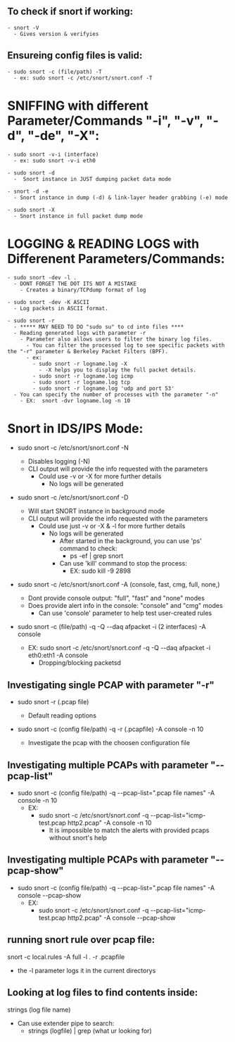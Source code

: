 ## To check if snort if working:
    - snort -V
      - Gives version & verifyies


## Ensureing config files is valid:
    - sudo snort -c (file/path) -T 
      - ex: sudo snort -c /etc/snort/snort.conf -T 

# SNIFFING with different Parameter/Commands "-i", "-v", "-d", "-de", "-X":
    - sudo snort -v-i (interface)
      - ex: sudo snort -v-i eth0

    - sudo snort -d
      -  Snort instance in JUST dumping packet data mode

    - snort -d -e
      - Snort instance in dump (-d) & link-layer header grabbing (-e) mode

    - sudo snort -X
      - Snort instance in full packet dump mode

# LOGGING & READING LOGS with Differenent Parameters/Commands:

    - sudo snort -dev -l .
      - DONT FORGET THE DOT ITS NOT A MISTAKE
        - Creates a binary/TCPdump format of log

    - sudo snort -dev -K ASCII
      - Log packets in ASCII format.

    - sudo snort -r  
      - ***** MAY NEED TO DO "sudo su" to cd into files ****
      - Reading generated logs with parameter -r
        - Parameter also allows users to filter the binary log files.
          - You can filter the processed log to see specific packets with the "-r" parameter & Berkeley Packet Filters (BPF).
          - ex: 
            - sudo snort -r logname.log -X
              - -X helps you to display the full packet details.
            - sudo snort -r logname.log icmp
            - sudo snort -r logname.log tcp
            - sudo snort -r logname.log 'udp and port 53'
      - You can specify the number of processes with the parameter "-n"
        - EX:  snort -dvr logname.log -n 10

# Snort in IDS/IPS Mode:

  - sudo snort -c /etc/snort/snort.conf -N
    - Disables logging (-N)
    - CLI output will provide the info requested with the parameters
      - Could use -v or -X for more further details
        - No logs will be generated


  - sudo snort -c /etc/snort/snort.conf -D
    - Will start SNORT instance in background mode
    - CLI output will provide the info requested with the parameters
      - Could use just -v or -X & -l for more further details
        - No logs will be generated
          - After started in the background, you can use 'ps' command to check: 
            - ps -ef | grep snort
          - Can use 'kill' command to stop the process:
            - EX: sudo kill -9 2898

  - sudo snort -c /etc/snort/snort.conf -A (console, fast, cmg, full, none,)
    - Dont provide console output: "full", "fast" and "none" modes
    - Does provide alert info in the console: "console" and "cmg" modes
      - Can use 'console' parameter to help test user-created rules

  - sudo snort -c (file/path) -q -Q --daq afpacket -i (2 interfaces) -A console
    - EX: sudo snort -c /etc/snort/snort.conf -q -Q --daq afpacket -i eth0:eth1 -A console
      - Dropping/blocking packetsd


## Investigating single PCAP with parameter "-r"

  - sudo snort -r (.pcap file)
    - Default reading options

  - sudo snort -c (config file/path) -q -r (.pcapfile) -A console -n 10
    - Investigate the pcap with the choosen configuration file

## Investigating multiple PCAPs with parameter "--pcap-list"

  - sudo snort -c (config file/path) -q --pcap-list=".pcap file names" -A console -n 10
    - EX:
      - sudo snort -c /etc/snort/snort.conf -q --pcap-list="icmp-test.pcap http2.pcap" -A console -n 10
        - It is impossible to match the alerts with provided pcaps without snort's help

## Investigating multiple PCAPs with parameter "--pcap-show"

  - sudo snort -c (config file/path) -q --pcap-list=".pcap file names" -A console --pcap-show
    - EX: 
      - sudo snort -c /etc/snort/snort.conf -q --pcap-list="icmp-test.pcap http2.pcap" -A console --pcap-show


## running snort rule over pcap file: 
snort -c local.rules -A full -l . -r .pcapfile
  - the -l parameter logs it in the current directorys

## Looking at log files to find contents inside:
strings (log file name)
  - Can use extender pipe to search:
    - strings (logfile) | grep (what ur looking for)